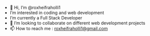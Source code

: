 - 👋 Hi, I’m @roxheifraholli1
- I’m interested in coding and web development
-  I’m currently  a  Full Stack Developer
- 💞️ I’m looking to collaborate on different web development projects
- 📫 How to reach me : roxheifraholli1@gmail.com

<!---
roxheifraholli1/roxheifraholli1 is a ✨ special ✨ repository because its `README.md` (this file) appears on your GitHub profile.
You can click the Preview link to take a look at your changes.
--->
